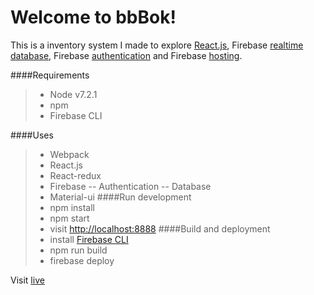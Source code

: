 Welcome to bbBok!
===================

This is a inventory system I made to explore [React.js](https://facebook.github.io/react/), Firebase [realtime database](https://firebase.google.com/products/database/), Firebase [authentication](https://firebase.google.com/products/auth/) and Firebase [hosting](https://firebase.google.com/products/hosting/).

####Requirements
> - Node v7.2.1
> - npm
> - Firebase CLI

####Uses
> - Webpack
> - React.js
> - React-redux
> - Firebase
> -- Authentication
> -- Database
> - Material-ui
####Run development
> - npm install
> - npm start
> - visit [http://localhost:8888](http://localhost:8888)
####Build and deployment
> - install [Firebase CLI](https://firebase.google.com/docs/hosting/quickstart)
> - npm run build
> - firebase deploy

Visit [live](https://bbbok-b0726.firebaseapp.com/products)
